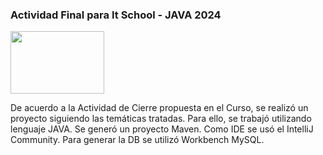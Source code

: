 ### Actividad Final para It School - JAVA 2024 
<img width=150 height= 100 src="https://itschool.com.ar/wp-content/uploads/2023/04/Logo-itSchool-Final-RGB-1-3.png"/>


De acuerdo a la Actividad de Cierre propuesta en el Curso, se realizó un proyecto siguiendo las temáticas tratadas. 
Para ello, se trabajó utilizando lenguaje JAVA. 
Se generó un proyecto Maven.
Como IDE se usó el IntelliJ Community. 
Para generar la DB se utilizó Workbench MySQL.
